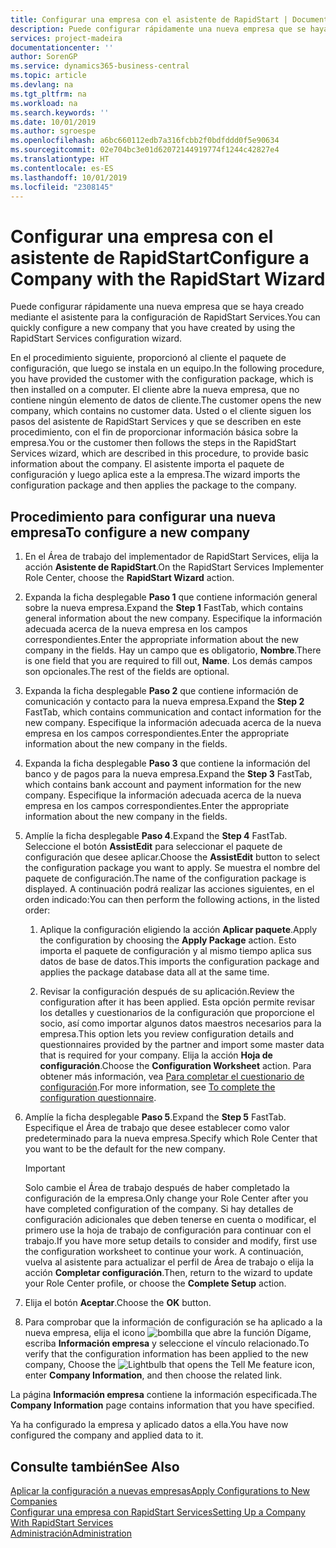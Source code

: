 ```yaml
---
title: Configurar una empresa con el asistente de RapidStart | Documentos de Microsoft
description: Puede configurar rápidamente una nueva empresa que se haya creado mediante el asistente para la configuración de RapidStart Services.
services: project-madeira
documentationcenter: ''
author: SorenGP
ms.service: dynamics365-business-central
ms.topic: article
ms.devlang: na
ms.tgt_pltfrm: na
ms.workload: na
ms.search.keywords: ''
ms.date: 10/01/2019
ms.author: sgroespe
ms.openlocfilehash: a6bc660112edb7a316fcbb2f0bdfddd0f5e90634
ms.sourcegitcommit: 02e704bc3e01d62072144919774f1244c42827e4
ms.translationtype: HT
ms.contentlocale: es-ES
ms.lasthandoff: 10/01/2019
ms.locfileid: "2308145"
---
```

# <a name="configure-a-company-with-the-rapidstart-wizard"></a><span data-ttu-id="49c2c-103">Configurar una empresa con el asistente de RapidStart</span><span class="sxs-lookup"><span data-stu-id="49c2c-103">Configure a Company with the RapidStart Wizard</span></span>
<span data-ttu-id="49c2c-104">Puede configurar rápidamente una nueva empresa que se haya creado mediante el asistente para la configuración de RapidStart Services.</span><span class="sxs-lookup"><span data-stu-id="49c2c-104">You can quickly configure a new company that you have created by using the RapidStart Services configuration wizard.</span></span>

<span data-ttu-id="49c2c-105">En el procedimiento siguiente, proporcionó al cliente el paquete de configuración, que luego se instala en un equipo.</span><span class="sxs-lookup"><span data-stu-id="49c2c-105">In the following procedure, you have provided the customer with the configuration package, which is then installed on a computer.</span></span> <span data-ttu-id="49c2c-106">El cliente abre la nueva empresa, que no contiene ningún elemento de datos de cliente.</span><span class="sxs-lookup"><span data-stu-id="49c2c-106">The customer opens the new company, which contains no customer data.</span></span> <span data-ttu-id="49c2c-107">Usted o el cliente siguen los pasos del asistente de RapidStart Services y que se describen en este procedimiento, con el fin de proporcionar información básica sobre la empresa.</span><span class="sxs-lookup"><span data-stu-id="49c2c-107">You or the customer then follows the steps in the RapidStart Services wizard, which are described in this procedure, to provide basic information about the company.</span></span> <span data-ttu-id="49c2c-108">El asistente importa el paquete de configuración y luego aplica este a la empresa.</span><span class="sxs-lookup"><span data-stu-id="49c2c-108">The wizard imports the configuration package and then applies the package to the company.</span></span>  

## <a name="to-configure-a-new-company"></a><span data-ttu-id="49c2c-109">Procedimiento para configurar una nueva empresa</span><span class="sxs-lookup"><span data-stu-id="49c2c-109">To configure a new company</span></span>  
1. <span data-ttu-id="49c2c-110">En el Área de trabajo del implementador de RapidStart Services, elija la acción **Asistente de RapidStart**.</span><span class="sxs-lookup"><span data-stu-id="49c2c-110">On the RapidStart Services Implementer Role Center, choose the **RapidStart Wizard** action.</span></span>  
2. <span data-ttu-id="49c2c-111">Expanda la ficha desplegable **Paso 1** que contiene información general sobre la nueva empresa.</span><span class="sxs-lookup"><span data-stu-id="49c2c-111">Expand the **Step 1** FastTab, which contains general information about the new company.</span></span> <span data-ttu-id="49c2c-112">Especifique la información adecuada acerca de la nueva empresa en los campos correspondientes.</span><span class="sxs-lookup"><span data-stu-id="49c2c-112">Enter the appropriate information about the new company in the fields.</span></span> <span data-ttu-id="49c2c-113">Hay un campo que es obligatorio, **Nombre**.</span><span class="sxs-lookup"><span data-stu-id="49c2c-113">There is one field that you are required to fill out, **Name**.</span></span> <span data-ttu-id="49c2c-114">Los demás campos son opcionales.</span><span class="sxs-lookup"><span data-stu-id="49c2c-114">The rest of the fields are optional.</span></span>  
3. <span data-ttu-id="49c2c-115">Expanda la ficha desplegable **Paso 2** que contiene información de comunicación y contacto para la nueva empresa.</span><span class="sxs-lookup"><span data-stu-id="49c2c-115">Expand the **Step 2** FastTab, which contains communication and contact information for the new company.</span></span> <span data-ttu-id="49c2c-116">Especifique la información adecuada acerca de la nueva empresa en los campos correspondientes.</span><span class="sxs-lookup"><span data-stu-id="49c2c-116">Enter the appropriate information about the new company in the fields.</span></span>
4. <span data-ttu-id="49c2c-117">Expanda la ficha desplegable **Paso 3** que contiene la información del banco y de pagos para la nueva empresa.</span><span class="sxs-lookup"><span data-stu-id="49c2c-117">Expand the **Step 3** FastTab, which contains bank account and payment information for the new company.</span></span> <span data-ttu-id="49c2c-118">Especifique la información adecuada acerca de la nueva empresa en los campos correspondientes.</span><span class="sxs-lookup"><span data-stu-id="49c2c-118">Enter the appropriate information about the new company in the fields.</span></span>  
5. <span data-ttu-id="49c2c-119">Amplíe la ficha desplegable **Paso 4**.</span><span class="sxs-lookup"><span data-stu-id="49c2c-119">Expand the **Step 4** FastTab.</span></span> <span data-ttu-id="49c2c-120">Seleccione el botón **AssistEdit** para seleccionar el paquete de configuración que desee aplicar.</span><span class="sxs-lookup"><span data-stu-id="49c2c-120">Choose the **AssistEdit** button to select the configuration package you want to apply.</span></span> <span data-ttu-id="49c2c-121">Se muestra el nombre del paquete de configuración.</span><span class="sxs-lookup"><span data-stu-id="49c2c-121">The name of the configuration package is displayed.</span></span> <span data-ttu-id="49c2c-122">A continuación podrá realizar las acciones siguientes, en el orden indicado:</span><span class="sxs-lookup"><span data-stu-id="49c2c-122">You can then perform the following actions, in the listed order:</span></span>  

    1. <span data-ttu-id="49c2c-123">Aplique la configuración eligiendo la acción **Aplicar paquete**.</span><span class="sxs-lookup"><span data-stu-id="49c2c-123">Apply the configuration by choosing the **Apply Package** action.</span></span> <span data-ttu-id="49c2c-124">Esto importa el paquete de configuración y al mismo tiempo aplica sus datos de base de datos.</span><span class="sxs-lookup"><span data-stu-id="49c2c-124">This imports the configuration package and applies the package database data all at the same time.</span></span>  

    2. <span data-ttu-id="49c2c-125">Revisar la configuración después de su aplicación.</span><span class="sxs-lookup"><span data-stu-id="49c2c-125">Review the configuration after it has been applied.</span></span> <span data-ttu-id="49c2c-126">Esta opción permite revisar los detalles y cuestionarios de la configuración que proporcione el socio, así como importar algunos datos maestros necesarios para la empresa.</span><span class="sxs-lookup"><span data-stu-id="49c2c-126">This option lets you review configuration details and questionnaires provided by the partner and import some master data that is required for your company.</span></span> <span data-ttu-id="49c2c-127">Elija la acción **Hoja de configuración**.</span><span class="sxs-lookup"><span data-stu-id="49c2c-127">Choose the **Configuration Worksheet** action.</span></span> <span data-ttu-id="49c2c-128">Para obtener más información, vea [Para completar el cuestionario de configuración](admin-gather-customer-setup-values.md#to-complete-the-configuration-questionnaire).</span><span class="sxs-lookup"><span data-stu-id="49c2c-128">For more information, see [To complete the configuration questionnaire](admin-gather-customer-setup-values.md#to-complete-the-configuration-questionnaire).</span></span>  

6. <span data-ttu-id="49c2c-129">Amplíe la ficha desplegable **Paso 5**.</span><span class="sxs-lookup"><span data-stu-id="49c2c-129">Expand the **Step 5** FastTab.</span></span> <span data-ttu-id="49c2c-130">Especifique el Área de trabajo que desee establecer como valor predeterminado para la nueva empresa.</span><span class="sxs-lookup"><span data-stu-id="49c2c-130">Specify which Role Center that you want to be the default for the new company.</span></span>  

    > [!IMPORTANT]  
    >  <span data-ttu-id="49c2c-131">Solo cambie el Área de trabajo después de haber completado la configuración de la empresa.</span><span class="sxs-lookup"><span data-stu-id="49c2c-131">Only change your Role Center after you have completed configuration of the company.</span></span> <span data-ttu-id="49c2c-132">Si hay detalles de configuración adicionales que deben tenerse en cuenta o modificar, el primero use la hoja de trabajo de configuración para continuar con el trabajo.</span><span class="sxs-lookup"><span data-stu-id="49c2c-132">If you have more setup details to consider and modify, first use the configuration worksheet to continue your work.</span></span> <span data-ttu-id="49c2c-133">A continuación, vuelva al asistente para actualizar el perfil de Área de trabajo o elija la acción **Completar configuración**.</span><span class="sxs-lookup"><span data-stu-id="49c2c-133">Then, return to the wizard to update your Role Center profile, or choose the **Complete Setup** action.</span></span>

7. <span data-ttu-id="49c2c-134">Elija el botón **Aceptar**.</span><span class="sxs-lookup"><span data-stu-id="49c2c-134">Choose the **OK** button.</span></span>  
8. <span data-ttu-id="49c2c-135">Para comprobar que la información de configuración se ha aplicado a la nueva empresa, elija el icono ![bombilla que abre la función Dígame](media/ui-search/search_small.png "Dígame que desea hacer"), escriba **Información empresa** y seleccione el vínculo relacionado.</span><span class="sxs-lookup"><span data-stu-id="49c2c-135">To verify that the configuration information has been applied to the new company, Choose the ![Lightbulb that opens the Tell Me feature](media/ui-search/search_small.png "Tell me what you want to do") icon, enter **Company Information**, and then choose the related link.</span></span>

<span data-ttu-id="49c2c-136">La página **Información empresa** contiene la información especificada.</span><span class="sxs-lookup"><span data-stu-id="49c2c-136">The **Company Information** page contains information that you have specified.</span></span>   

<span data-ttu-id="49c2c-137">Ya ha configurado la empresa y aplicado datos a ella.</span><span class="sxs-lookup"><span data-stu-id="49c2c-137">You have now configured the company and applied data to it.</span></span>  

## <a name="see-also"></a><span data-ttu-id="49c2c-138">Consulte también</span><span class="sxs-lookup"><span data-stu-id="49c2c-138">See Also</span></span>  
[<span data-ttu-id="49c2c-139">Aplicar la configuración a nuevas empresas</span><span class="sxs-lookup"><span data-stu-id="49c2c-139">Apply Configurations to New Companies</span></span>](admin-apply-configuration-to-new-companies.md)  
[<span data-ttu-id="49c2c-140">Configurar una empresa con RapidStart Services</span><span class="sxs-lookup"><span data-stu-id="49c2c-140">Setting Up a Company With RapidStart Services</span></span>](admin-set-up-a-company-with-rapidstart.md)  
[<span data-ttu-id="49c2c-141">Administración</span><span class="sxs-lookup"><span data-stu-id="49c2c-141">Administration</span></span>](admin-setup-and-administration.md)

